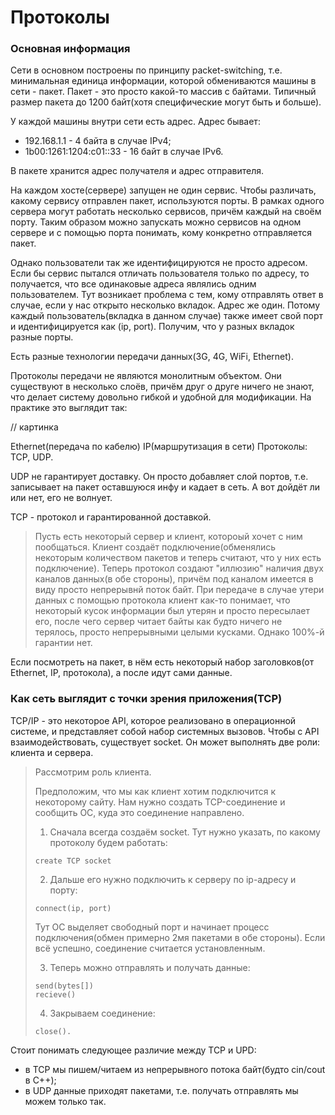 # Протоколы

### Основная информация

Сети в основном построены по принципу packet-switching, т.е. минимальная единица информации, которой обмениваются машины в сети - пакет. 
Пакет - это просто какой-то массив с байтами. Типичный размер пакета до 1200 байт(хотя специфические могут быть и больше).

У каждой машины внутри сети есть адрес. Адрес бывает:
+ 192.168.1.1 - 4 байта в случае IPv4;
+ 1b00:1261:1204:c01::33 - 16 байт в случае IPv6.

В пакете хранится адрес получателя и адрес отправителя.

На каждом хосте(сервере) запущен не один сервис. 
Чтобы различать, какому сервису отправлен пакет, используются порты. 
В рамках одного сервера могут работать несколько сервисов, причём каждый на своём порту. 
Таким образом можно запускать можно сервисов на одном сервере и с помощью порта понимать, кому конкретно отправляется пакет.

Однако пользователи так же идентифицируются не просто адресом.
Если бы сервис пытался отличать пользователя только по адресу, то получается, что все одинаковые адреса являлись одним пользователем.
Тут возникает проблема с тем, кому отправлять ответ в случае, если у нас открыто несколько вкладок. Адрес же один. Потому каждый пользователь(вкладка в данном случае) также имеет свой порт и идентифицируется как (ip, port). Получим, что у разных вкладок разные порты.

Есть разные технологии передачи данных(3G, 4G, WiFi, Ethernet).

Протоколы передачи не являются монолитным объектом. 
Они существуют в несколько слоёв, причём друг о друге ничего не знают, что делает систему довольно гибкой и удобной для модификации.
На практике это выглядит так:

// картинка

Ethernet(передача по кабелю)
IP(маршрутизация в сети)
Протоколы: TCP, UDP.

UDP не гарантирует доставку. Он просто добавляет слой портов, т.е. записывает на пакет оставшуюся инфу и кадает в сеть. А вот дойдёт ли или нет, его не волнует. 

TCP - протокол и гарантированной доставкой.

> Пусть есть некоторый сервер и клиент, котороый хочет с ним пообщаться. 
> Клиент создаёт подключение(обменялись некоторым количеством пакетов и теперь считают, что у них есть подключение). 
> Теперь протокол создают "иллюзию" наличия двух каналов данных(в обе стороны), причём под каналом имеется в виду просто непрерывнй поток байт. 
> При передаче в случае утери данных с помощью протокола клиент как-то понимает, что некоторый кусок информации был утерян и просто пересылает его, после чего сервер читает байты как будто ничего не терялось, просто непрерывными целыми кусками. Однако 100%-й гарантии нет.

Если посмотреть на пакет, в нём есть некоторый набор заголовков(от Ethernet, IP, протокола), а после идут сами данные. 

### Как сеть выглядит с точки зрения приложения(TCP)

TCP/IP - это некоторое API, которое реализовано в операционной системе, и представляет собой набор системных вызовов. 
Чтобы с API взаимодействовать, существует socket.
Он может выполнять две роли: клиента и сервера.

> Рассмотрим роль клиента.
> 
> Предположим, что мы как клиент хотим подключится к некоторому сайту. Нам нужно создать TCP-соединение и сообщить ОС, куда это соединение направлено.
> 
> 1. Сначала всегда создаём socket. 
> Тут нужно указать, по какому протоколу будем работать:
> ```
> create TCP socket
> ```
> 
> 2. Дальше его нужно подключить к серверу по ip-адресу и порту:
> ```
> connect(ip, port)
> ```
> 
> Тут ОС выделяет свободный порт и начинает процесс подключения(обмен примерно 2мя пакетами в обе стороны). 
> Если всё успешно, соединение считается установленным.
> 
> 3. Теперь можно отправлять и получать данные:
> ```
> send(bytes[])
> recieve()
> ```
> 
> 4. Закрываем соединение:
> ```
> close().
> ```

Стоит понимать следующее различие между TCP и UPD:

+ в TCP мы пишем/читаем из непрерывного потока байт(будто cin/cout в C++);
+ в UDP данные приходят пакетами, т.е. получать отправлять мы можем только так.
